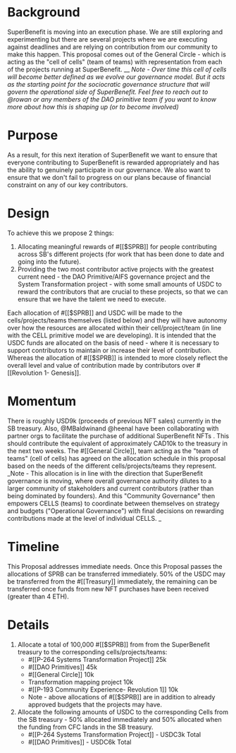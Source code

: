 
# Background
SuperBenefit is moving into an execution phase. We are still exploring and experimenting but there are several projects where we are executing against deadlines and are relying on contribution from our community to make this happen.
This proposal comes out of the General Circle - which is acting as the "cell of cells" (team of teams) with representation from each of the projects running at SuperBenefit. __
_Note - Over time this cell of cells will become better defined as we evolve our governance model. But it acts as the starting point for the sociocratic governance structure that will govern the operational side of SuperBenefit. Feel free to reach out to @rowan or any members of the DAO primitive team if you want to know more about how this is shaping up (or to become involved)_
# Purpose
As a result, for this next iteration of SuperBenefit we want to ensure that everyone contributing to SuperBenefit is rewarded appropriately and has the ability to genuinely participate in our governance.  We also want to ensure that we don't fail to progress on our plans because of financial constraint on any of our key contributors.  
# Design
To achieve this we propose 2 things:
1. Allocating meaningful rewards of #[[$SPRB]] for people contributing across SB's different projects (for work that has been done to date and going into the future). 
2. Providing the two most contributor active projects with the greatest current need - the DAO Primitive/AIFS governance project and the System Transformation project - with some small amounts of USDC to reward the contributors that are crucial to these projects, so that we can ensure that we have the talent we need to execute.     

Each allocation of #[[$SPRB]] and USDC will be made to the cells/projects/teams themselves (listed below) and they will have autonomy over how the resources are allocated within their cell/project/team (in line with the CELL primitive model we are developing). 
It is intended that the USDC funds are allocated on the basis of need - where it is necessary to support contributors to maintain or increase their level of contribution. Whereas the allocation of #[[$SPRB]] is intended to more closely reflect the overall level and value of contribution made by contributors over  #[[Revolution 1- Genesis]]. 
# Momentum
There is roughly USD9k (proceeds of previous NFT sales) currently in the SB treasury. Also, @MBaldwinand @heenal have been collaborating with partner orgs to facilitate the purchase of additional SuperBenefit NFTs . This should contribute the equivalent of approximately CAD10k to the treasury in the next two weeks.
The #[[General Circle]], team acting as the "team of teams" (cell of cells) has agreed on the allocation schedule in this proposal based on the needs of the different cells/projects/teams they represent.  
_Note - This allocation is in line with the direction that SuperBenefit governance is moving, where overall governance authority dilutes to a larger community of stakeholders and current contributors (rather than being dominated by founders). And this "Community Governance" then empowers CELLS (teams) to coordinate between themselves on strategy and budgets ("Operational Governance") with final decisions on rewarding contributions made at the level of individual CELLS. _
# Timeline
This Proposal addresses immediate needs. Once this Proposal passes the allocations of SPRB can be transferred immediately. 
50% of the USDC may be transferred from the #[[Treasury]] immediately, the remaining can be transferred once funds from new NFT purchases have been received (greater than 4 ETH).

# Details
1. Allocate a total of 100,000 #[[$SPRB]] from from the SuperBenefit treasury to the corresponding cells/projects/teams:
	- #[[P-264 Systems Transformation Project]] 25k
	- #[[DAO Primitives]]  45k
	-  #[[General Circle]] 10k
	- Transformation mapping project 10k
	- #[[P-193 Community Experience- Revolution 1]] 10k
	- Note - above allocations of #[[$SPRB]] are in addition to already approved budgets that the projects may have. 
2. Allocate the following amounts of USDC to the corresponding Cells from the SB treasury - 50% allocated immediately and 50% allocated when the funding from CFC lands in the SB treasury.
	- #[[P-264 Systems Transformation Project]] - USDC3k Total
	- #[[DAO Primitives]]  - USDC6k Total
